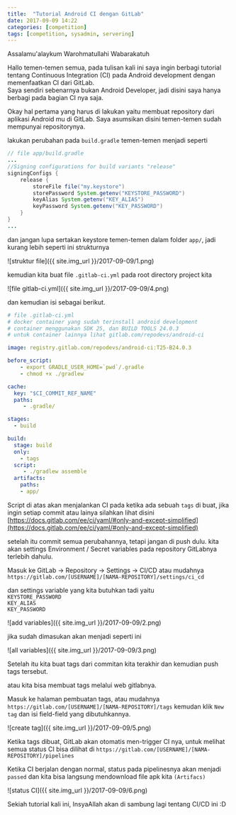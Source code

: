 ```yaml
---
title:  "Tutorial Android CI dengan GitLab"
date: 2017-09-09 14:22
categories: [competition]
tags: [competition, sysadmin, servering]
---
```


Assalamu'alaykum Warohmatullahi Wabarakatuh

Hallo temen-temen semua, pada tulisan kali ini saya ingin berbagi tutorial tentang Continuous Integration (CI) pada Android development dengan memenfaatkan CI dari GitLab.   
Saya sendiri sebenarnya bukan Android Developer, jadi disini saya hanya berbagi pada bagian CI nya saja.

Okay hal pertama yang harus di lakukan yaitu membuat repository dari aplikasi Android mu di GitLab. Saya asumsikan disini temen-temen sudah mempunyai repositorynya.

lakukan perubahan pada `build.gradle` temen-temen menjadi seperti

```java
// file app/build.gradle
...
//Signing configurations for build variants "release"
signingConfigs {
    release {
        storeFile file("my.keystore")
        storePassword System.getenv("KEYSTORE_PASSWORD")
        keyAlias System.getenv("KEY_ALIAS")
        keyPassword System.getenv("KEY_PASSWORD")
    }
}
...
```

dan jangan lupa sertakan keystore temen-temen dalam folder `app/`, jadi kurang lebih seperti ini strukturnya

![struktur file]({{ site.img_url }}/2017-09-09/1.png)

kemudian kita buat file `.gitlab-ci.yml` pada root directory project kita

![file gitlab-ci.yml]({{ site.img_url }}/2017-09-09/4.png)

dan kemudian isi sebagai berikut.

```yml
# file .gitlab-ci.yml
# docker container yang sudah terinstall android development
# container menggunakan SDK 25, dan BUILD TOOLS 24.0.3
# untuk container lainnya lihat gitlab.com/repodevs/android-ci

image: registry.gitlab.com/repodevs/android-ci:T25-B24.0.3

before_script:
    - export GRADLE_USER_HOME=`pwd`/.gradle
    - chmod +x ./gradlew

cache:
  key: "$CI_COMMIT_REF_NAME"
  paths:
     - .gradle/

stages:
  - build

build:
  stage: build
  only:
    - tags
  script:
     - ./gradlew assemble
  artifacts:
    paths:
    - app/
```

Script di atas akan menjalankan CI pada ketika ada sebuah `tags` di buat, jika ingin setiap commit atau lainya silahkan lihat disini [https://docs.gitlab.com/ee/ci/yaml/#only-and-except-simplified](https://docs.gitlab.com/ee/ci/yaml/#only-and-except-simplified)

setelah itu commit semua perubahannya, tetapi jangan di push dulu. kita akan settings Environment / Secret variables pada repository GitLabnya terlebih dahulu.

Masuk ke GitLab -> Repository -> Settings -> CI/CD atau mudahnya   
```https://gitlab.com/[USERNAME]/[NAMA-REPOSITORY]/settings/ci_cd```

dan settings variable yang kita butuhkan tadi yaitu   
`KEYSTORE_PASSWORD`   
`KEY_ALIAS`   
`KEY_PASSWORD`   

![add variables]({{ site.img_url }}/2017-09-09/2.png)

jika sudah dimasukan akan menjadi seperti ini

![all variables]({{ site.img_url }}/2017-09-09/3.png)

Setelah itu kita buat tags dari commitan kita terakhir dan kemudian push tags tersebut.

atau kita bisa membuat tags melalui web gitlabnya.

Masuk ke halaman pembuatan tags, atau mudahnya ```https://gitlab.com/[USERNAME]/[NAMA-REPOSITORY]/tags``` kemudan klik `New tag` dan isi field-field yang dibutuhkannya.

![create tag]({{ site.img_url }}/2017-09-09/5.png)

Ketika tags dibuat, GitLab akan otomatis men-trigger CI nya, untuk melihat semua status CI bisa dilihat di ```https://gitlab.com/[USERNAME]/[NAMA-REPOSITORY]/pipelines```

Ketika CI berjalan dengan normal, status pada pipelinesnya akan menjadi `passed` dan kita bisa langsung mendownload file apk kita `(Artifacs)`

![status CI]({{ site.img_url }}/2017-09-09/6.png)

Sekiah tutorial kali ini, InsyaAllah akan di sambung lagi tentang CI/CD ini :D
